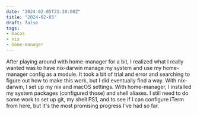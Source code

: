 ```yaml
---
date: "2024-02-05T21:30:00Z"
title: "2024-02-05"
draft: false
tags:
- macos
- nix
- home-manager
---
```


After playing around with home-manager for a bit, I realized what I really wanted was to have nix-darwin manage my system and use my home-manager config as a module.
It took a bit of trial and error and searching to figure out how to make this work, but I did eventually find a way.
With nix-darwin, I set up my nix and macOS settings.
With home-manager, I installed my system packages (configured those) and shell aliases.
I still need to do some work to set up git, my shell PS1, and to see if I can configure iTerm from here, but it's the most promising progress I've had so far.
